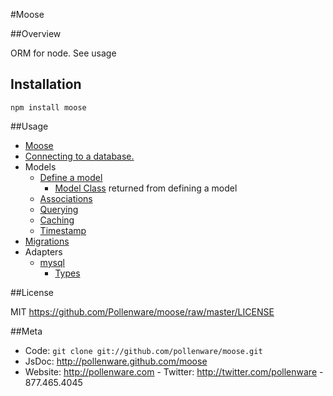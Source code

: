 #Moose

##Overview

ORM for node. See usage

## Installation

    npm install moose

##Usage

* [Moose](http://pollenware.github.com/moose/symbols/moose.html)
* [Connecting to a database.](http://pollenware.github.com/moose/symbols/moose.html#createConnection)
* Models
  * [Define a model](http://pollenware.github.com/moose/symbols/moose.html#addModel)
     * [Model Class](http://pollenware.github.com/moose/symbols/Model.html) returned from defining a model
  * [Associations](http://pollenware.github.com/moose/symbols/moose.plugins.AssociationPlugin.html)
  * [Querying](http://pollenware.github.com/moose/symbols/moose.plugins.QueryPlugin.html)
  * [Caching](http://pollenware.github.com/moose/symbols/moose.plugins.CachePlugin.html)
  * [Timestamp](http://pollenware.github.com/moose/symbols/moose.plugins.TimeStampPlugin.html)
* [Migrations](http://pollenware.github.com/moose/symbols/Migrations.html)
* Adapters
  * [mysql](http://pollenware.github.com/moose/symbols/moose.adapters.mysql.html)
     * [Types](http://pollenware.github.com/moose/symbols/moose.adapters.mysql.types.html)

##License

MIT <https://github.com/Pollenware/moose/raw/master/LICENSE>


##Meta

* Code: `git clone git://github.com/pollenware/moose.git`
* JsDoc: <http://pollenware.github.com/moose>
* Website:  <http://pollenware.com> - Twitter: <http://twitter.com/pollenware> - 877.465.4045